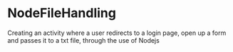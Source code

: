 # NodeFileHandling
Creating an activity where a user redirects to a login page, open up a form and passes it to a txt file, through the use of Nodejs
